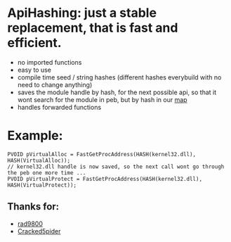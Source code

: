 # ApiHashing: just a stable replacement, that is fast and efficient.

- no imported functions 
- easy to use
- compile time seed / string hashes (different hashes everybuild with no need to change anything)
- saves the module handle by hash, for the next possible api, so that it wont search for the module in peb, but by hash in our [map](https://github.com/ORCx41/ApiHashing/blob/main/ApiHashing/ApiHashing.cpp#L136)
- handles forwarded functions


# Example:
```
PVOID pVirtualAlloc = FastGetProcAddress(HASH(kernel32.dll), HASH(VirtualAlloc));
// kernel32.dll handle is now saved, so the next call wont go through the peb one more time ...
PVOID pVirtualProtect = FastGetProcAddress(HASH(kernel32.dll), HASH(VirtualProtect));

```

## Thanks for: 
- [rad9800](https://github.com/rad9800)
- [Cracked5pider](https://github.com/Cracked5pider)

